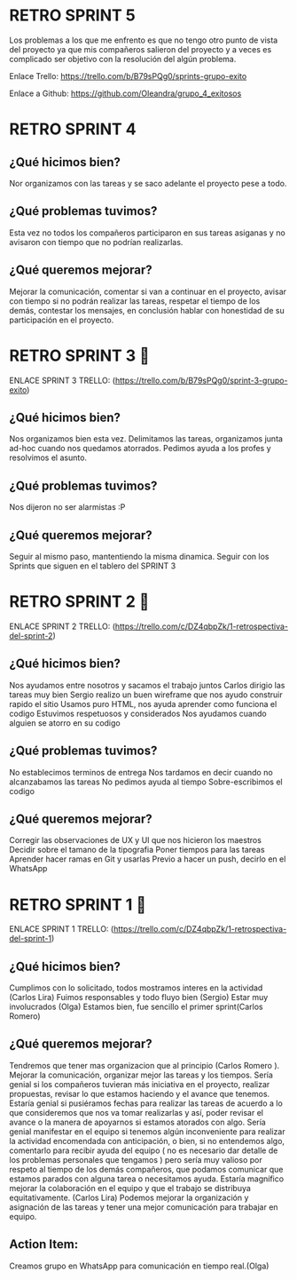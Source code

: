 # RETRO SPRINT 5

Los problemas a los que me enfrento es que no tengo otro punto de vista del proyecto ya que mis compañeros salieron del proyecto y a veces es complicado ser objetivo con la resolución del algún problema.

Enlace Trello:
https://trello.com/b/B79sPQg0/sprints-grupo-exito

Enlace a Github:
https://github.com/Oleandra/grupo_4_exitosos

# RETRO SPRINT 4

## ¿Qué hicimos bien?

Nor organizamos con las tareas y se saco adelante el proyecto pese a todo.

## ¿Qué problemas tuvimos?

Esta vez no todos los compañeros participaron en sus tareas asiganas y no avisaron con tiempo que no podrían realizarlas.

## ¿Qué queremos mejorar?

Mejorar la comunicación, comentar si van a continuar en el proyecto, avisar con tiempo si no podrán realizar las tareas, respetar el tiempo de los demás, contestar los mensajes, en conclusión hablar con honestidad de su participación en el proyecto.

# RETRO SPRINT 3 👥

ENLACE SPRINT 3 TRELLO:
(https://trello.com/b/B79sPQg0/sprint-3-grupo-exito)

## ¿Qué hicimos bien?

Nos organizamos bien esta vez. Delimitamos las tareas, organizamos junta ad-hoc cuando nos quedamos atorrados. Pedimos ayuda a los profes y resolvimos el asunto.

## ¿Qué problemas tuvimos?

Nos dijeron no ser alarmistas :P

## ¿Qué queremos mejorar?

Seguir al mismo paso, mantentiendo la misma dinamica.
Seguir con los Sprints que siguen en el tablero del SPRINT 3

# RETRO SPRINT 2 👥

ENLACE SPRINT 2 TRELLO:
(https://trello.com/c/DZ4qbpZk/1-retrospectiva-del-sprint-2)

## ¿Qué hicimos bien?

Nos ayudamos entre nosotros y sacamos el trabajo juntos
Carlos dirigio las tareas muy bien
Sergio realizo un buen wireframe que nos ayudo construir rapido el sitio
Usamos puro HTML, nos ayuda aprender como funciona el codigo
Estuvimos respetuosos y considerados
Nos ayudamos cuando alguien se atorro en su codigo

## ¿Qué problemas tuvimos?

No establecimos terminos de entrega
Nos tardamos en decir cuando no alcanzabamos las tareas
No pedimos ayuda al tiempo
Sobre-escribimos el codigo

## ¿Qué queremos mejorar?

Corregir las observaciones de UX y UI que nos hicieron los maestros
Decidir sobre el tamano de la tipografia
Poner tiempos para las tareas
Aprender hacer ramas en Git y usarlas
Previo a hacer un push, decirlo en el WhatsApp

# RETRO SPRINT 1 👥

ENLACE SPRINT 1 TRELLO:
(https://trello.com/c/DZ4qbpZk/1-retrospectiva-del-sprint-1)

## ¿Qué hicimos bien?

Cumplimos con lo solicitado, todos mostramos interes en la actividad (Carlos Lira)
Fuimos responsables y todo fluyo bien (Sergio)
Estar muy involucrados (Olga)
Estamos bien, fue sencillo el primer sprint(Carlos Romero)

## ¿Qué queremos mejorar?

Tendremos que tener mas organizacion que al principio (Carlos Romero ).
Mejorar la comunicación, organizar mejor las tareas y los tiempos.
Sería genial si los compañeros tuvieran más iniciativa en el proyecto, realizar propuestas, revisar lo que estamos haciendo y el avance que tenemos.
Estaría genial si pusiéramos fechas para realizar las tareas de acuerdo a lo que consideremos que nos va tomar realizarlas y así, poder revisar el avance o la manera de apoyarnos si estamos atorados con algo.
Sería genial manifestar en el equipo si tenemos algún inconveniente para realizar la actividad encomendada con anticipación, o bien, si no entendemos algo, comentarlo para recibir ayuda del equipo ( no es necesario dar detalle de los problemas personales que tengamos ) pero sería muy valioso por respeto al tiempo de los demás compañeros, que podamos comunicar que estamos parados con alguna tarea o necesitamos ayuda.
Estaría magnífico mejorar la colaboración en el equipo y que el trabajo se distribuya equitativamente. (Carlos Lira)
Podemos mejorar la organización y asignación de las tareas y tener una mejor comunicación para trabajar en equipo.

## Action Item:

Creamos grupo en WhatsApp para comunicación en tiempo real.(Olga)
